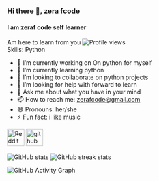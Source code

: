 
### Hi there 👋, zera fcode
#### I am zeraf code self learner 
Am here to learn from you
![Profile views](https://gpvc.arturio.dev/ZerafCode)  
Skills: Python

- 🔭 I’m currently working on On python for myself 
- 🌱 I’m currently learning python 
- 👯 I’m looking to collaborate on  python projects 
- 🤔 I’m looking for help with forward to learn 
- 💬 Ask me about what you have in your mind 
- 📫 How to reach me: zerafcode@gmail.com 
- 😄 Pronouns: her/she 
- ⚡ Fun fact: i like music 


[<img src='https://cdn.jsdelivr.net/npm/simple-icons@3.0.1/icons/reddit.svg' alt='Reddit' height='40'>](https://www.reddit.com/user/ZerafCode)  [<img src='https://cdn.jsdelivr.net/npm/simple-icons@3.0.1/icons/github.svg' alt='github' height='40'>](https://github.com/ZerafCode)  



<!--![Top Langs](https://github-readme-stats.vercel.app/api/top-langs/?username=ZerafCode)-->

![GitHub stats](https://github-readme-stats.vercel.app/api?username=ZerafCode&show_icons=true&count_private=true)  ![GitHub streak stats](https://github-readme-streak-stats.herokuapp.com/?user=ZerafCode) 












![GitHub Activity Graph](https://activity-graph.herokuapp.com/graph?username=ZerafCode)  



